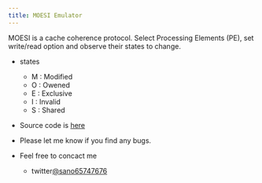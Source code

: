 ```yaml
---
title: MOESI Emulator
---
```

<script src="main.js"></script>
<link rel="stylesheet" href="style.css">

<div id="myapp"></div>
MOESI is a cache coherence protocol. Select Processing Elements (PE), set write/read option and observe their states to change.

- states
  - M : Modified
  - O : Owened
  - E : Exclusive
  - I : Invalid
  - S : Shared
  
- Source code is [here](https://github.com/sano-jin/moesi-emulator)
- Please let me know if you find any bugs.
- Feel free to concact me
  - twitter[@sano65747676](https://twitter.com/sano65747676)

<script>
  var app = Elm.Main.init({
    node: document.getElementById('myapp')
  });
</script>

